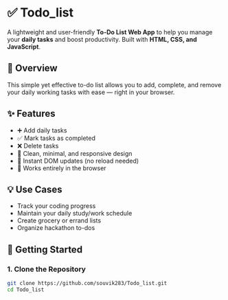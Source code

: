# ✅ Todo_list

A lightweight and user-friendly **To-Do List Web App** to help you manage your **daily tasks** and boost productivity. Built with **HTML, CSS, and JavaScript**.

## 📌 Overview

This simple yet effective to-do list allows you to add, complete, and remove your daily working tasks with ease — right in your browser.

## ✨ Features

- ➕ Add daily tasks
- ✅ Mark tasks as completed
- ❌ Delete tasks
- 🌙 Clean, minimal, and responsive design
- 🔄 Instant DOM updates (no reload needed)
- 💾 Works entirely in the browser

## 💡 Use Cases

- Track your coding progress
- Maintain your daily study/work schedule
- Create grocery or errand lists
- Organize hackathon to-dos

## 🚀 Getting Started

### 1. Clone the Repository

```bash
git clone https://github.com/souvik283/Todo_list.git
cd Todo_list
